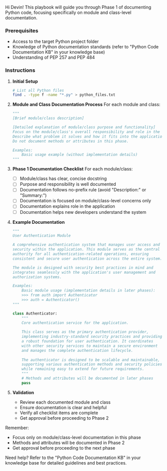 Hi Devin! This playbook will guide you through Phase 1 of documenting Python code, focusing specifically on module and class-level documentation.

### Prerequisites
- Access to the target Python project folder
- Knowledge of Python documentation standards (refer to "Python Code Documentation KB" in your knowledge base)
- Understanding of PEP 257 and PEP 484

### Instructions

1. **Initial Setup**
   ```bash
   # List all Python files
   find . -type f -name "*.py" > python_files.txt
   ```

2. **Module and Class Documentation Process**
   For each module and class:

   ```python
   """
   [Brief module/class description]

   [Detailed explanation of module/class purpose and functionality]
   Focus on the module/class's overall responsibility and role in the system.
   Describe what problem it solves and how it fits into the application.
   Do not document methods or attributes in this phase.

   Examples:
       Basic usage example (without implementation details)
   """
   ```

3. **Phase 1 Documentation Checklist**
   For each module/class:
   - [ ] Module/class has clear, concise docstring
   - [ ] Purpose and responsibility is well documented
   - [ ] Documentation follows no-prefix rule (avoid "Description:" or "Summary:")
   - [ ] Documentation is focused on module/class-level concerns only
   - [ ] Documentation explains role in the application
   - [ ] Documentation helps new developers understand the system

4. **Example Documentation**
   ```python
   """
   User Authentication Module

   A comprehensive authentication system that manages user access and
   security within the application. This module serves as the central
   authority for all authentication-related operations, ensuring
   consistent and secure user authentication across the entire system.

   The module is designed with security best practices in mind and
   integrates seamlessly with the application's user management and
   authorization systems.

   Examples:
       Basic module usage (implementation details in later phases):
       >>> from auth import Authenticator
       >>> auth = Authenticator()
   """

   class Authenticator:
       """
       Core authentication service for the application.
       
       This class serves as the primary authentication provider,
       implementing industry-standard security practices and providing
       a robust foundation for user authentication. It coordinates
       with other security services to maintain a secure environment
       and manages the complete authentication lifecycle.
       
       The authenticator is designed to be scalable and maintainable,
       supporting various authentication methods and security policies
       while remaining easy to extend for future requirements.
       """
       # Methods and attributes will be documented in later phases
       pass
   ```

5. **Validation**
   - Review each documented module and class
   - Ensure documentation is clear and helpful
   - Verify all checklist items are complete
   - Get approval before proceeding to Phase 2

Remember:
- Focus only on module/class-level documentation in this phase
- Methods and attributes will be documented in Phase 2
- Get approval before proceeding to the next phase

Need help? Refer to the "Python Code Documentation KB" in your knowledge base for detailed guidelines and best practices.
